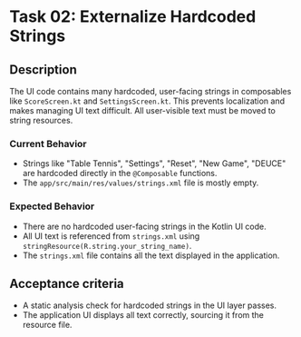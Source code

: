 # Task 02: Externalize Hardcoded Strings

## Description

The UI code contains many hardcoded, user-facing strings in composables like `ScoreScreen.kt` and `SettingsScreen.kt`. This prevents localization and makes managing UI text difficult. All user-visible text must be moved to string resources.

### Current Behavior

-   Strings like "Table Tennis", "Settings", "Reset", "New Game", "DEUCE" are hardcoded directly in the `@Composable` functions.
-   The `app/src/main/res/values/strings.xml` file is mostly empty.

### Expected Behavior

-   There are no hardcoded user-facing strings in the Kotlin UI code.
-   All UI text is referenced from `strings.xml` using `stringResource(R.string.your_string_name)`.
-   The `strings.xml` file contains all the text displayed in the application.

## Acceptance criteria

- A static analysis check for hardcoded strings in the UI layer passes.
- The application UI displays all text correctly, sourcing it from the resource file.
